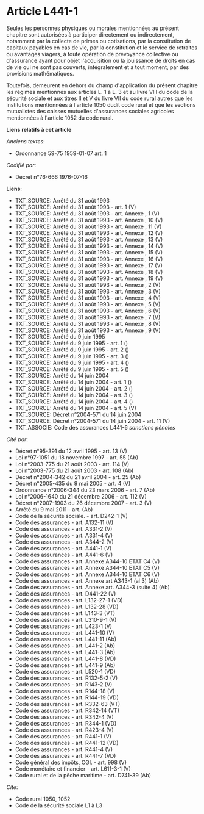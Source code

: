 # Article L441-1

Seules les personnes physiques ou morales mentionnées au présent chapitre sont autorisées à participer directement ou
indirectement, notamment par la collecte de primes ou cotisations, par la constitution de capitaux payables en cas de vie,
par la constitution et le service de retraites ou avantages viagers, à toute opération de prévoyance collective ou
d'assurance ayant pour objet l'acquisition ou la jouissance de droits en cas de vie qui ne sont pas couverts, intégralement
et à tout moment, par des provisions mathématiques.

Toutefois, demeurent en dehors du champ d'application du présent chapitre les régimes mentionnés aux articles L. 1 à L. 3 et
au livre VIII du code de la sécurité sociale et aux titres II et V du livre VII du code rural autres que les institutions
mentionnées à l'article 1050 dudit code rural et que les sections mutualistes des caisses mutuelles d'assurances sociales
agricoles mentionnées à l'article 1052 du code rural.

**Liens relatifs à cet article**

_Anciens textes_:

  - Ordonnance 59-75 1959-01-07 art. 1

_Codifié par_:

  - Décret n°76-666 1976-07-16

**Liens**:

  - TXT_SOURCE: Arrêté du 31 août 1993
  - TXT_SOURCE: Arrêté du 31 août 1993 - art. 1 (V)
  - TXT_SOURCE: Arrêté du 31 août 1993 - art. Annexe , 1 (V)
  - TXT_SOURCE: Arrêté du 31 août 1993 - art. Annexe , 10 (V)
  - TXT_SOURCE: Arrêté du 31 août 1993 - art. Annexe , 11 (V)
  - TXT_SOURCE: Arrêté du 31 août 1993 - art. Annexe , 12 (V)
  - TXT_SOURCE: Arrêté du 31 août 1993 - art. Annexe , 13 (V)
  - TXT_SOURCE: Arrêté du 31 août 1993 - art. Annexe , 14 (V)
  - TXT_SOURCE: Arrêté du 31 août 1993 - art. Annexe , 15 (V)
  - TXT_SOURCE: Arrêté du 31 août 1993 - art. Annexe , 16 (V)
  - TXT_SOURCE: Arrêté du 31 août 1993 - art. Annexe , 17 (V)
  - TXT_SOURCE: Arrêté du 31 août 1993 - art. Annexe , 18 (V)
  - TXT_SOURCE: Arrêté du 31 août 1993 - art. Annexe , 19 (V)
  - TXT_SOURCE: Arrêté du 31 août 1993 - art. Annexe , 2 (V)
  - TXT_SOURCE: Arrêté du 31 août 1993 - art. Annexe , 3 (V)
  - TXT_SOURCE: Arrêté du 31 août 1993 - art. Annexe , 4 (V)
  - TXT_SOURCE: Arrêté du 31 août 1993 - art. Annexe , 5 (V)
  - TXT_SOURCE: Arrêté du 31 août 1993 - art. Annexe , 6 (V)
  - TXT_SOURCE: Arrêté du 31 août 1993 - art. Annexe , 7 (V)
  - TXT_SOURCE: Arrêté du 31 août 1993 - art. Annexe , 8 (V)
  - TXT_SOURCE: Arrêté du 31 août 1993 - art. Annexe , 9 (V)
  - TXT_SOURCE: Arrêté du 9 juin 1995
  - TXT_SOURCE: Arrêté du 9 juin 1995 - art. 1 ()
  - TXT_SOURCE: Arrêté du 9 juin 1995 - art. 2 ()
  - TXT_SOURCE: Arrêté du 9 juin 1995 - art. 3 ()
  - TXT_SOURCE: Arrêté du 9 juin 1995 - art. 4 ()
  - TXT_SOURCE: Arrêté du 9 juin 1995 - art. 5 ()
  - TXT_SOURCE: Arrêté du 14 juin 2004
  - TXT_SOURCE: Arrêté du 14 juin 2004 - art. 1 ()
  - TXT_SOURCE: Arrêté du 14 juin 2004 - art. 2 ()
  - TXT_SOURCE: Arrêté du 14 juin 2004 - art. 3 ()
  - TXT_SOURCE: Arrêté du 14 juin 2004 - art. 4 ()
  - TXT_SOURCE: Arrêté du 14 juin 2004 - art. 5 (V)
  - TXT_SOURCE: Décret n°2004-571 du 14 juin 2004
  - TXT_SOURCE: Décret n°2004-571 du 14 juin 2004 - art. 11 (V)
  - TXT_ASSOCIE: Code des assurances L441-6 *sanctions pénales*

_Cité par_:

  - Décret n°95-391 du 12 avril 1995 - art. 13 (V)
  - Loi n°97-1051 du 18 novembre 1997 - art. 55 (Ab)
  - Loi n°2003-775 du 21 août 2003 - art. 114 (V)
  - Loi n°2003-775 du 21 août 2003 - art. 108 (Ab)
  - Décret n°2004-342 du 21 avril 2004 - art. 25 (Ab)
  - Décret n°2005-435 du 9 mai 2005 - art. 4 (V)
  - Ordonnance n°2006-344 du 23 mars 2006 - art. 7 (Ab)
  - Loi n°2006-1640 du 21 décembre 2006 - art. 112 (V)
  - Décret n°2007-1903 du 26 décembre 2007 - art. 3 (V)
  - Arrêté du 9 mai 2011 - art. (Ab)
  - Code de la sécurité sociale. - art. D242-1 (V)
  - Code des assurances - art. A132-11 (V)
  - Code des assurances - art. A331-2 (V)
  - Code des assurances - art. A331-4 (V)
  - Code des assurances - art. A344-2 (V)
  - Code des assurances - art. A441-1 (V)
  - Code des assurances - art. A441-6 (V)
  - Code des assurances - art. Annexe A344-10 ETAT C4 (V)
  - Code des assurances - art. Annexe A344-10 ETAT C5 (V)
  - Code des assurances - art. Annexe A344-10 ETAT C6 (V)
  - Code des assurances - art. Annexe art A343-1 (al 3) (Ab)
  - Code des assurances - art. Annexe art. A344-3 (suite 4) (Ab)
  - Code des assurances - art. D441-22 (V)
  - Code des assurances - art. L132-27-1 (VD)
  - Code des assurances - art. L132-28 (VD)
  - Code des assurances - art. L143-3 (VT)
  - Code des assurances - art. L310-9-1 (V)
  - Code des assurances - art. L423-1 (V)
  - Code des assurances - art. L441-10 (V)
  - Code des assurances - art. L441-11 (Ab)
  - Code des assurances - art. L441-2 (Ab)
  - Code des assurances - art. L441-3 (Ab)
  - Code des assurances - art. L441-8 (VD)
  - Code des assurances - art. L441-9 (Ab)
  - Code des assurances - art. L520-1 (VD)
  - Code des assurances - art. R132-5-2 (V)
  - Code des assurances - art. R143-2 (V)
  - Code des assurances - art. R144-18 (V)
  - Code des assurances - art. R144-19 (VD)
  - Code des assurances - art. R332-63 (VT)
  - Code des assurances - art. R342-14 (VT)
  - Code des assurances - art. R342-4 (V)
  - Code des assurances - art. R344-1 (VD)
  - Code des assurances - art. R423-4 (V)
  - Code des assurances - art. R441-1 (V)
  - Code des assurances - art. R441-12 (VD)
  - Code des assurances - art. R441-4 (V)
  - Code des assurances - art. R441-7 (VD)
  - Code général des impôts, CGI. - art. 998 (V)
  - Code monétaire et financier - art. L611-3-1 (V)
  - Code rural et de la pêche maritime - art. D741-39 (Ab)

_Cite_:

  - Code rural 1050, 1052
  - Code de la sécurité sociale L1 à L3
